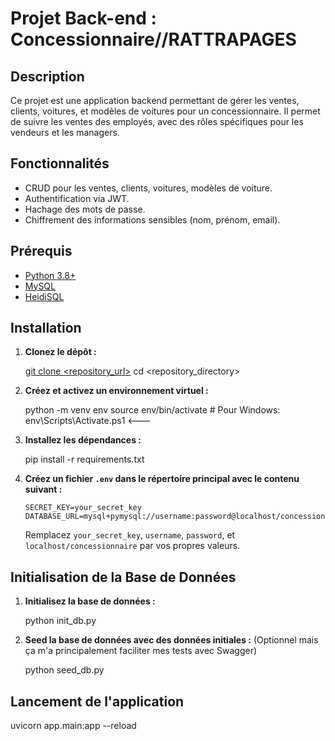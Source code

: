 # Projet Back-end : Concessionnaire//RATTRAPAGES

## Description

Ce projet est une application backend permettant de gérer les ventes, clients, voitures, et modèles de voitures pour un concessionnaire. Il permet de suivre les ventes des employés, avec des rôles spécifiques pour les vendeurs et les managers.

## Fonctionnalités

- CRUD pour les ventes, clients, voitures, modèles de voiture.
- Authentification via JWT.
- Hachage des mots de passe.
- Chiffrement des informations sensibles (nom, prénom, email).

## Prérequis

- [Python 3.8+](https://www.python.org/downloads/)
- [MySQL](https://www.mysql.com/downloads/)
- [HeidiSQL](https://www.heidisql.com/download.php) 

## Installation

1. **Clonez le dépôt :**

    [git clone <repository_url>](https://github.com/hugo-gaudre/ProjetConcessionnaire.git)
    cd <repository_directory>


2. **Créez et activez un environnement virtuel :**

    python -m venv env
    source env/bin/activate  # Pour Windows: env\Scripts\Activate.ps1 <---

3. **Installez les dépendances :**

    pip install -r requirements.txt


4. **Créez un fichier `.env` dans le répertoire principal avec le contenu suivant :**

    ```plaintext
    SECRET_KEY=your_secret_key
    DATABASE_URL=mysql+pymysql://username:password@localhost/concessionnaire
    ```

    Remplacez `your_secret_key`, `username`, `password`, et `localhost/concessionnaire` par vos propres valeurs.

## Initialisation de la Base de Données

1. **Initialisez la base de données :**

    python init_db.py


2. **Seed la base de données avec des données initiales :** (Optionnel mais ça m'a principalement faciliter mes tests avec Swagger)

    python seed_db.py

## Lancement de l'application

uvicorn app.main:app --reload
